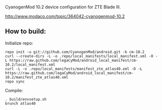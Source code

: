 CyanogenMod 10.2 device configuration for ZTE Blade III.

http://www.modaco.com/topic/364042-cyanogenmod-10.2

How to build:
-------------

Initialize repo:

    repo init -u git://github.com/CyanogenMod/android.git -b cm-10.2
    curl --create-dirs -L -o .repo/local_manifests/local_manifest.xml -O -L https://raw.github.com/legaCyMod/android_local_manifest/cm-10.2/local_manifest.xml
    curl -L -o .repo/local_manifests/manifest_zte_atlas40.xml -O -L https://raw.github.com/legaCyMod/android_local_manifest/cm-10.2/manifest_zte_atlas40.xml
    repo sync

Compile:

    . build/envsetup.sh
    brunch atlas40

